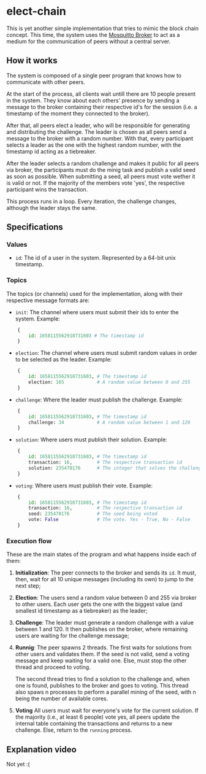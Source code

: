 # elect-chain

This is yet another simple implementation that tries to mimic the block chain concept. This time, the system uses the [Mosquitto Broker](https://mosquitto.org/) to act as a medium for the communication of peers without a central server.

## How it works

The system is composed of a single peer program that knows how to communicate with other peers.

At the start of the process, all clients wait untill there are 10 people present in the system. They know about each others' presence by sending a message to the broker containing their respective id's for the session (i.e. a timestamp of the moment they connected to the broker).

After that, all peers elect a leader, who will be responsible for generating and distributing the challenge. The leader is chosen as all peers send a message to the broker with a random number. With that, every participant selects a leader as the one with the highest random number, with the timestamp id acting as a tiebreaker.

After the leader selects a random challenge and makes it public for all peers via broker, the participants must do the minig task and publish a valid seed as soon as possible. When submitting a seed, all peers must vote wether it is valid or not. If the majority of the members vote 'yes', the respective participant wins the transaction.

This process runs in a loop. Every iteration, the challenge changes, although the leader stays the same.

## Specifications

### Values

- `id`: The id of a user in the system. Represented by a 64-bit unix timestamp.

### Topics
The topics (or channels) used for the implementation, along with their respective message formats are:

- `init`: The channel where users must submit their ids to enter the system. Example:
```py
    {
        id: 1658115562918731603 # The timestamp id
    }
```
- `election`: The channel where users must submit random values in order to be selected as the leader. Example:
```py
    {
        id: 1658115562918731603, # The timestamp id
        election: 165            # A random value between 0 and 255
    }
```
- `challenge`: Where the leader must publish the challenge. Example:
```py
    {
        id: 1658115562918731603, # The timestamp id
        challenge: 34            # A random value between 1 and 120
    }
```
- `solution`: Where users must publish their solution. Example:
```py
    {
        id: 1658115562918731603, # The timestamp id
        transaction: 16,         # The respective transaction id
        solution: 235470176      # The integer that solves the challenge
    }
```
- `voting`: Where users must publish their vote. Example:
```py
    {
        id: 1658115562918731603, # The timestamp id
        transaction: 16,         # The respective transaction id
        seed: 235470176          # The seed being voted
        vote: False              # The vote. Yes - True, No - False
    }
```
### Execution flow

These are the main states of the program and what happens inside each of them:

1. **Initialization**: The peer connects to the broker and sends its `id`. It must, then, wait for all 10 unique messages (including its own) to jump to the next step;

2. **Election**: The users send a random value between 0 and 255 via broker to other users. Each user gets the one with the biggest value (and smallest id timestamp as a tiebreaker) as the leader;

3. **Challenge**: The leader must generate a random challenge with a value between 1 and 120. It then publishes on the broker, where remaining users are waiting for the challenge message;

4. **Runnig**: The peer spawns 2 threads. The first waits for solutions from other users and validates them. If the seed is not valid, send a voting message and keep waiting for a valid one. Else, must stop the other thread and proceed to voting.

    The second thread tries to find a solution to the challenge and, when one is found, publishes to the broker and goes to voting. This thread also spaws n processes to perform a parallel mining of the seed, with n being the number of available cores.

5. **Voting**
All users must wait for everyone's vote for the current solution. If the majority (i.e., at least 6 people) vote yes, all peers update the internal table containing the transactions and returns to a new challenge. Else, return to the `running` process.

## Explanation video

Not yet :(
